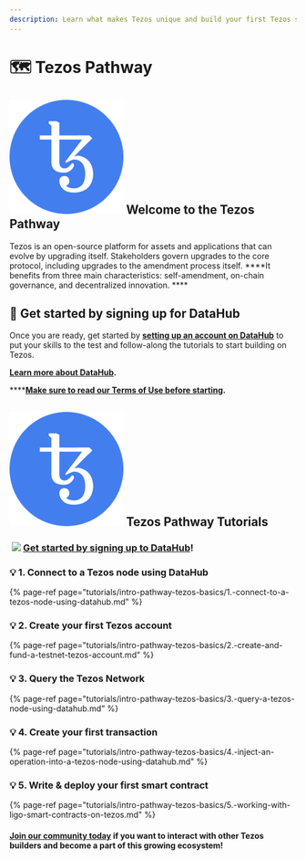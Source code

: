 ```yaml
---
description: Learn what makes Tezos unique and build your first Tezos smart contract
---
```


# 🗺 Tezos Pathway

## ![](../../.gitbook/assets/2011%20%282%29%20%283%29%20%281%29.png) Welcome to the Tezos Pathway

Tezos is an open-source platform for assets and applications that can evolve by upgrading itself. Stakeholders govern upgrades to the core protocol, including upgrades to the amendment process itself. ****It benefits from three main characteristics: self-amendment, on-chain governance, and decentralized innovation. ****

## **🏁** Get started by signing up for DataHub <a id="get-started-by-signing-up-for-datahub"></a>

Once you are ready, get started by [**setting up an account on DataHub**](https://datahub.figment.io/sign_up?service=tezos) to put your skills to the test and follow-along the tutorials to start building on Tezos. 

[**Learn more about DataHub**](https://learn.figment.io/guides/datahub-products)**.** 

\*\*\*\*[**Make sure to read our Terms of Use before starting**](https://learn.datahub.figment.io/terms-of-use)**.** 

##  ![](../../.gitbook/assets/2011%20%282%29%20%283%29%20%281%29.png) **Tezos** Pathway Tutorials <a id="avalanche-pathway-tutorials"></a>

### ​ ![](../../.gitbook/assets/vhhp1wl4_400x400-1-.jpg) [Get started by signing up to DataHub](https://datahub.figment.io/sign_up?service=tezos)! <a id="get-started-by-signing-up-to-datahub"></a>

### 💡 1. Connect to a Tezos node using DataHub

{% page-ref page="tutorials/intro-pathway-tezos-basics/1.-connect-to-a-tezos-node-using-datahub.md" %}

### 💡 2. Create your first Tezos account

{% page-ref page="tutorials/intro-pathway-tezos-basics/2.-create-and-fund-a-testnet-tezos-account.md" %}

### 💡 3. Query the Tezos Network

{% page-ref page="tutorials/intro-pathway-tezos-basics/3.-query-a-tezos-node-using-datahub.md" %}

### 💡 4. Create your first transaction

{% page-ref page="tutorials/intro-pathway-tezos-basics/4.-inject-an-operation-into-a-tezos-node-using-datahub.md" %}

### 💡 5. Write & deploy your first smart contract

{% page-ref page="tutorials/intro-pathway-tezos-basics/5.-working-with-ligo-smart-contracts-on-tezos.md" %}

#### [Join our community today](https://discord.gg/PtkKz5) if you want to interact with other Tezos builders and become a part of this growing ecosystem! <a id="join-our-community-today-if-you-want-to-interact-with-other-celo-builders-and-become-a-part-of-this-growing-ecosystem"></a>


